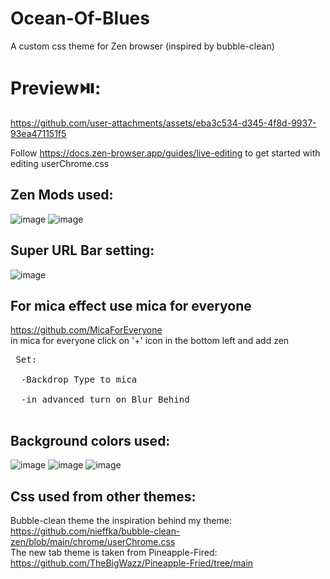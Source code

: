 # Ocean-Of-Blues
A custom css theme for Zen browser (inspired by bubble-clean)

# Preview⏯️:

https://github.com/user-attachments/assets/eba3c534-d345-4f8d-9937-93ea471151f5

Follow https://docs.zen-browser.app/guides/live-editing to get started with editing userChrome.css

## Zen Mods used:
![image](https://github.com/user-attachments/assets/db4408e1-2dd1-4e4d-a7ec-cf4fcad69891)
![image](https://github.com/user-attachments/assets/432af84c-6077-4ff0-b2d3-fedcf232dfc1)

## Super URL Bar setting:
![image](https://github.com/user-attachments/assets/91fe575c-2fce-4754-9bf1-dc9505b1df33)

## For mica effect use mica for everyone
 https://github.com/MicaForEveryone</br>
 in mica for everyone click on '+' icon in the bottom left and add zen</br>
<pre> Set:</br>
  -Backdrop Type to mica</br>
  -in advanced turn on Blur Behind</br>
</pre>
## Background colors used:
![image](https://github.com/user-attachments/assets/f5bbdc87-4428-4303-afb2-e2d8132630de)
![image](https://github.com/user-attachments/assets/7c7f9b33-8e04-4045-9075-59ecc48d69ad)
![image](https://github.com/user-attachments/assets/fdebddb8-7e51-4f45-8248-bd28ef59377b)


## Css used from other themes:
Bubble-clean theme the inspiration behind my theme: https://github.com/nieffka/bubble-clean-zen/blob/main/chrome/userChrome.css </br>
The new tab theme is taken from Pineapple-Fired: https://github.com/TheBigWazz/Pineapple-Fried/tree/main </br>
